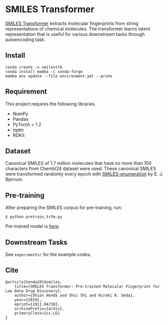 # SMILES Transformer

[SMILES Transformer](http://arxiv.org/abs/1911.04738) extracts molecular fingerprints from string representations of chemical molecules.
The transformer learns latent representation that is useful for various downstream tasks through autoencoding task.

## Install
```
conda create -n smilestfm
conda install mamba -c conda-forge
mamba env update --file environment.yml --prune
```

## Requirement
This project requires the following libraries.

- NumPy
- Pandas
- PyTorch > 1.2
- tqdm
- RDKit

## Dataset
Canonical SMILES of 1.7 million molecules that have no more than 100 characters from Chembl24 dataset were used.
These canonical SMILES were transformed randomly every epoch with [SMILES-enumeration](https://github.com/EBjerrum/SMILES-enumeration) by E. J. Bjerrum.

## Pre-training
After preparing the SMILES corpus for pre-training, run:

```
$ python pretrain_trfm.py
```

Pre-trained model is [here](https://drive.google.com/file/d/1LwE2BzvtDaPGYv0OR6iBjmsqoloH885N/view?usp=sharing).

## Downstream Tasks
See `experiments/` for the example codes.

## Cite
```
@article{honda2019smiles,
    title={SMILES Transformer: Pre-trained Molecular Fingerprint for Low Data Drug Discovery},
    author={Shion Honda and Shoi Shi and Hiroki R. Ueda},
    year={2019},
    eprint={1911.04738},
    archivePrefix={arXiv},
    primaryClass={cs.LG}
}
```
